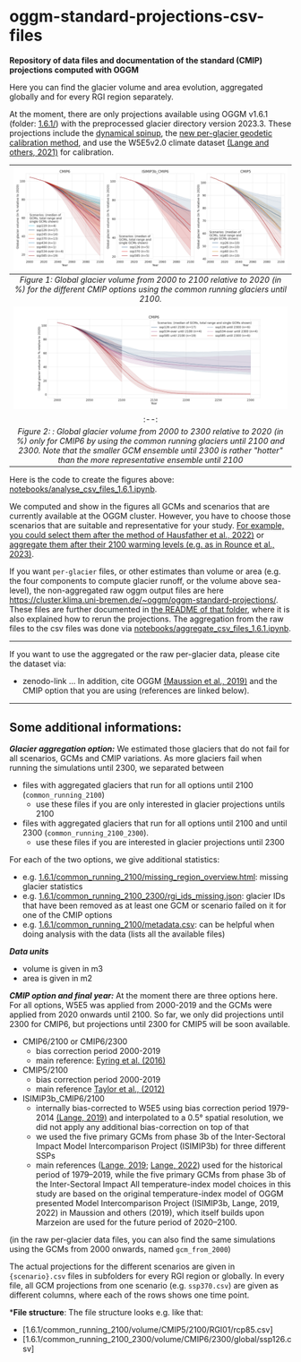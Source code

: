 # oggm-standard-projections-csv-files

**Repository of data files and documentation of the standard (CMIP) projections computed with OGGM**

Here you can find the glacier volume and area evolution, aggregated globally and for every RGI region separately. 

At the moment, there are only projections available using OGGM v1.6.1 (folder: [1.6.1/](1.6.1/])) with the preprocessed glacier directory version 2023.3. These projections include the [dynamical spinup](https://docs.oggm.org/en/latest/dynamic-spinup.html), the [new per-glacier geodetic calibration method](https://docs.oggm.org/en/latest/mass-balance-monthly.html), and use the W5E5v2.0 climate dataset [(Lange and others, 2021)](https://doi.org/10.48364/ISIMIP.342217) for calibration. 

|![Figure 1](notebooks/global_glacier_volume_until2100_common_running_2100.png)|
|:--:| 
| *Figure 1: Global glacier volume from 2000 to 2100 relative to 2020 (in %) for the different CMIP options using the common running glaciers until 2100.* |
|![Figure 2](notebooks/global_glacier_volume_until2300_common_running_2100_2300.png)|
|:--:| 
| *Figure 2: : Global glacier volume from 2000 to 2300 relative to 2020 (in %) only for CMIP6 by using the common running glaciers until 2100 and 2300. Note that the smaller GCM ensemble until 2300 is rather "hotter" than the more representative ensemble until 2100* |

Here is the code to create the figures above: [notebooks/analyse_csv_files_1.6.1.ipynb](notebooks/analyse_csv_files_1.6.1.ipynb). 

We computed and show in the figures all GCMs and scenarios that are currently available at the OGGM cluster. However, you have to choose those scenarios that are suitable and representative for your study. [For example, you could select them after the method of Hausfather et al., 2022)](https://www.nature.com/articles/d41586-022-01192-2) or [aggregate them after their 2100 warming levels (e.g. as in Rounce et al., 2023)](https://doi.org/10.1126/science.abo1324).

If you want `per-glacier` files, or other estimates than volume or area (e.g. the four components to compute glacier runoff, or the volume above sea-level), the non-aggregated raw oggm output files are here https://cluster.klima.uni-bremen.de/~oggm/oggm-standard-projections/. These files are further documented in [the README of that folder](https://cluster.klima.uni-bremen.de/~oggm/oggm-standard-projections/README), where it is also explained how to rerun the projections. The aggregation from the raw files to the csv files was done via [notebooks/aggregate_csv_files_1.6.1.ipynb](notebooks/aggregate_csv_files_1.6.1.ipynb). 

----
If you want to use the aggregated or the raw per-glacier data, please cite the dataset via:
- zenodo-link ...
In addition, cite OGGM [(Maussion et al., 2019)](https://doi.org/10.5194/gmd-12-909-2019) and the CMIP option that you are using (references are linked below).
---

## Some additional informations:

***Glacier aggregation option:*** 
We estimated those glaciers that do not fail for all scenarios, GCMs and CMIP variations. As more glaciers fail when running the simulations until 2300, we separated between 
- files with aggregated glaciers that run for all options until 2100 (`common_running_2100`)
    - use these files if you are only interested in glacier projections untils 2100
- files with aggregated glaciers that run for all options until 2100 and until 2300 (`common_running_2100_2300`). 
    - use these files if you are interested in glacier projections until 2300

For each of the two options, we give additional statistics:
- e.g. [1.6.1/common_running_2100/missing_region_overview.html](1.6.1/common_running_2100/missing_region_overview.html): missing glacier statistics
- e.g. [1.6.1/common_running_2100_2300/rgi_ids_missing.json](1.6.1/common_running_2100_2300/rgi_ids_missing.json): glacier IDs that have been removed as at least one GCM or scenario failed on it for one of the CMIP options
- e.g. [1.6.1/common_running_2100/metadata.csv](1.6.1/common_running_2100/metadata.csv):  can be helpful when doing analysis with the data (lists all the available files)

***Data units***
- volume is given in m3
- area is given in m2

***CMIP option and final year:***
At the moment there are three options here. For all options, W5E5 was applied from 2000-2019 and the GCMs were applied from 2020 onwards until 2100. So far, we only did projections until 2300 for CMIP6, but projections until 2300 for CMIP5 will be soon available. 

- CMIP6/2100 or CMIP6/2300
    - bias correction period 2000-2019
    - main reference: [Eyring et al. (2016)](https://doi.org/10.5194/gmd-9-1937-2016)
- CMIP5/2100
    - bias correction period 2000-2019
    - main reference [Taylor et al., (2012)](https://doi.org/10.1175/BAMS-D-11-00094.1)
- ISIMIP3b_CMIP6/2100
    - internally bias-corrected to W5E5 using bias correction period 1979-2014 [(Lange, 2019)](https://doi.org/10.5194/gmd-12-3055-2019) and interpolated to a 0.5° spatial resolution, we did not apply any additional bias-correction on top of that
    - we used the five primary GCMs from phase 3b of the Inter-Sectoral Impact Model Intercomparison Project (ISIMIP3b) for three different SSPs
    - main references ([Lange, 2019](https://doi.org/10.5194/gmd-12-3055-2019); [Lange, 2022](https://doi.org/10.5281/zenodo.2549631))
used for the historical period of 1979–2019, while the five
primary GCMs from phase 3b of the Inter-Sectoral Impact
All temperature-index model choices in this study are based
on the original temperature-index model of OGGM presented Model Intercomparison Project (ISIMIP3b, Lange, 2019, 2022)
in Maussion and others (2019), which itself builds upon Marzeion are used for the future period of 2020–2100.
    
(in the raw per-glacier data files, you can also find the same simulations using the GCMs from 2000 onwards, named `gcm_from_2000`)

The actual projections for the different scenarios are given in `{scenario}.csv` files in subfolders for every RGI region or globally. In every file, all GCM projections from one scenario (e.g. `ssp370.csv`) are given as different columns, where each of the rows shows one time point. 


***File structure**:
The file structure looks e.g. like that:
- [1.6.1/common_running_2100/volume/CMIP5/2100/RGI01/rcp85.csv]
- [1.6.1/common_running_2100_2300/volume/CMIP6/2300/global/ssp126.csv]

 

